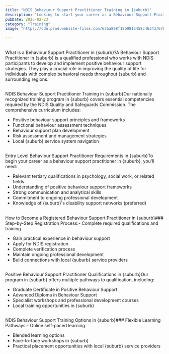 ```yaml
---
title: "NDIS Behaviour Support Practitioner Training in {suburb}"
description: "Looking to start your career as a Behaviour Support Practitioner in {suburb}? Our comprehensive guide covers everything you need to know about qualifications, training, and NDIS registration requirements for working in {suburb} and surrounding areas."
pubDate: 2025-02-23
category: "Training"
image: "https://cdn.prod.website-files.com/67ba898f18b9815458c46343/67ba988bb21db79b34ae84b3_rollz-international-Z0sXrfn_ejs-unsplash.webp"

---
```


## 

What is a Behaviour Support Practitioner in {suburb}?A Behaviour Support Practitioner in {suburb} is a qualified professional who works with NDIS participants to develop and implement positive behaviour support strategies. They play a crucial role in improving the quality of life for individuals with complex behavioral needs throughout {suburb} and surrounding regions.

## 

NDIS Behaviour Support Practitioner Training in {suburb}Our nationally recognized training program in {suburb} covers essential competencies required by the NDIS Quality and Safeguards Commission. The comprehensive curriculum includes:

- Positive behaviour support principles and frameworks
- Functional behaviour assessment techniques
- Behaviour support plan development
- Risk assessment and management strategies
- Local {suburb} service system navigation

## 

Entry Level Behaviour Support Practitioner Requirements in {suburb}To begin your career as a behaviour support practitioner in {suburb}, you'll need:

- Relevant tertiary qualifications in psychology, social work, or related fields
- Understanding of positive behaviour support frameworks
- Strong communication and analytical skills
- Commitment to ongoing professional development
- Knowledge of {suburb}'s disability support networks (preferred)

## 

How to Become a Registered Behaviour Support Practitioner in {suburb}### Step-by-Step Registration Process:- Complete required qualifications and training
- Gain practical experience in behaviour support
- Apply for NDIS registration
- Complete verification process
- Maintain ongoing professional development
- Build connections with local {suburb} service providers

## 

Positive Behaviour Support Practitioner Qualifications in {suburb}Our program in {suburb} offers multiple pathways to qualification, including:

- Graduate Certificate in Positive Behaviour Support
- Advanced Diploma in Behaviour Support
- Specialist workshops and professional development courses
- Local training opportunities in {suburb}

## 

NDIS Behaviour Support Training Options in {suburb}### Flexible Learning Pathways:- Online self-paced learning
- Blended learning options
- Face-to-face workshops in {suburb}
- Practical placement opportunities with local {suburb} service providers

